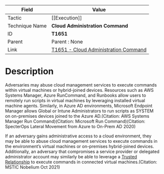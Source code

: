 
|Field|Value|
|---|---|
|Tactic|[[Execution]]|
|Technique Name|**Cloud Administration Command**|
|ID|**T1651**|
|Parent|Parent : None|
|Link|[T1651 - Cloud Administration Command](https://attack.mitre.org/techniques/T1651)|

# Description

Adversaries may abuse cloud management services to execute commands within virtual machines or hybrid-joined devices. Resources such as AWS Systems Manager, Azure RunCommand, and Runbooks allow users to remotely run scripts in virtual machines by leveraging installed virtual machine agents. Similarly, in Azure AD environments, Microsoft Endpoint Manager allows Global or Intune Administrators to run scripts as SYSTEM on on-premises devices joined to the Azure AD.(Citation: AWS Systems Manager Run Command)(Citation: Microsoft Run Command)(Citation: SpecterOps Lateral Movement from Azure to On-Prem AD 2020)

If an adversary gains administrative access to a cloud environment, they may be able to abuse cloud management services to execute commands in the environment’s virtual machines or on-premises hybrid-joined devices. Additionally, an adversary that compromises a service provider or delegated administrator account may similarly be able to leverage a [Trusted Relationship](https://attack.mitre.org/techniques/T1199) to execute commands in connected virtual machines.(Citation: MSTIC Nobelium Oct 2021)